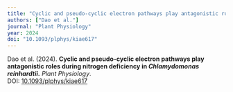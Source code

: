 ```yaml
---
title: "Cyclic and pseudo-cyclic electron pathways play antagonistic roles during nitrogen deficiency in Chlamydomonas reinhardtii"
authors: ["Dao et al."]
journal: "Plant Physiology"
year: 2024
doi: "10.1093/plphys/kiae617"
---
```


Dao et al. (2024). **Cyclic and pseudo-cyclic electron pathways play antagonistic roles during nitrogen deficiency in *Chlamydomonas reinhardtii*.** *Plant Physiology*.  
DOI: [10.1093/plphys/kiae617](https://doi.org/10.1093/plphys/kiae617)
